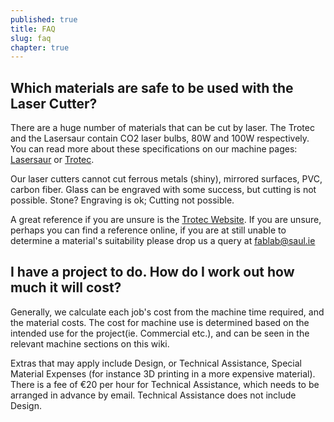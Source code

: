 ```yaml
---
published: true
title: FAQ
slug: faq
chapter: true
---
```


## Which materials are safe to be used with the Laser Cutter?
There are a huge number of materials that can be cut by laser. The Trotec and the Lasersaur contain CO2 laser bulbs, 80W and 100W respectively. You can read more about these specifications on our machine pages: [Lasersaur](https://github.com/FabLabLimerick/fablablimerick.github.io/wiki#lasercutter-lasersaur) or [Trotec](https://github.com/FabLabLimerick/fablablimerick.github.io/wiki#lasercutter-trotec).

Our laser cutters cannot cut ferrous metals (shiny), mirrored surfaces, PVC, carbon fiber. Glass can be engraved with some success, but cutting is not possible. Stone? Engraving is ok; Cutting not possible.

A great reference if you are unsure is the [Trotec Website](Trotec.com). If you are unsure, perhaps you can find a reference online, if you are at still unable to determine a material's suitability please drop us a query at [fablab@saul.ie](mailto:fablab@saul.ie)

## I have a project to do. How do I work out how much it will cost?
Generally, we calculate each job's cost from the machine time required, and the material costs. The cost for machine use is determined based on the intended use for the project(ie. Commercial etc.), and can be seen in the relevant machine sections on this wiki.

Extras that may apply include Design, or Technical Assistance, Special Material Expenses (for instance 3D printing in a more expensive material). There is a fee of €20 per hour for Technical Assistance, which needs to be arranged in advance by email. Technical Assistance does not include Design.
